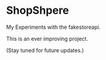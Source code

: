 # ShopShpere

My Experiments with the fakestoreapi.

This is an ever improving project.

\(Stay tuned for future updates.\)
